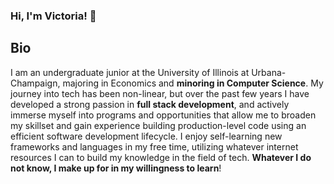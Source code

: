 ### Hi, I'm Victoria! 👋

## Bio
I am an undergraduate junior at the University of Illinois at Urbana-Champaign, majoring in Economics and **minoring in Computer Science**. My journey into tech has been non-linear, but over the past few years I have developed a strong passion in **full stack development**, and actively immerse myself into programs and opportunities that allow me to broaden my skillset and gain experience building production-level code using an efficient software development lifecycle. I enjoy self-learning new frameworks and languages in my free time, utilizing whatever internet resources I can to build my knowledge in the field of tech. **Whatever I do not know, I make up for in my willingness to learn**!


<!--
**vnunez7/vnunez7** is a ✨ _special_ ✨ repository because its `README.md` (this file) appears on your GitHub profile.

Here are some ideas to get you started:

- 🔭 I’m currently working on ... 
- 🌱 I’m currently learning ...
- 👯 I’m looking to collaborate on ...
- 🤔 I’m looking for help with ...
- 💬 Ask me about ...
- 📫 How to reach me: ...
- 😄 Pronouns: ...
- ⚡ Fun fact: ...
-->
